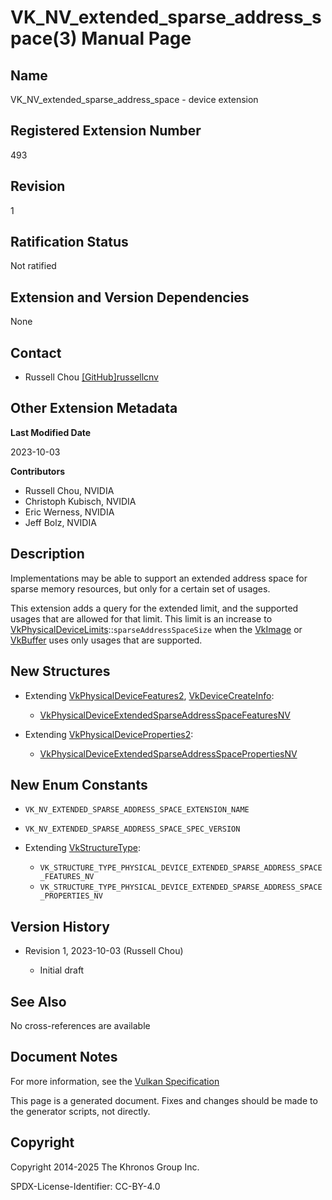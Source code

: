 # VK\_NV\_extended\_sparse\_address\_space(3) Manual Page

## Name

VK\_NV\_extended\_sparse\_address\_space - device extension



## [](#_registered_extension_number)Registered Extension Number

493

## [](#_revision)Revision

1

## [](#_ratification_status)Ratification Status

Not ratified

## [](#_extension_and_version_dependencies)Extension and Version Dependencies

None

## [](#_contact)Contact

- Russell Chou [\[GitHub\]russellcnv](https://github.com/KhronosGroup/Vulkan-Docs/issues/new?body=%5BVK_NV_extended_sparse_address_space%5D%20%40russellcnv%0A%2AHere%20describe%20the%20issue%20or%20question%20you%20have%20about%20the%20VK_NV_extended_sparse_address_space%20extension%2A)

## [](#_other_extension_metadata)Other Extension Metadata

**Last Modified Date**

2023-10-03

**Contributors**

- Russell Chou, NVIDIA
- Christoph Kubisch, NVIDIA
- Eric Werness, NVIDIA
- Jeff Bolz, NVIDIA

## [](#_description)Description

Implementations may be able to support an extended address space for sparse memory resources, but only for a certain set of usages.

This extension adds a query for the extended limit, and the supported usages that are allowed for that limit. This limit is an increase to [VkPhysicalDeviceLimits](https://registry.khronos.org/vulkan/specs/latest/man/html/VkPhysicalDeviceLimits.html)::`sparseAddressSpaceSize` when the [VkImage](https://registry.khronos.org/vulkan/specs/latest/man/html/VkImage.html) or [VkBuffer](https://registry.khronos.org/vulkan/specs/latest/man/html/VkBuffer.html) uses only usages that are supported.

## [](#_new_structures)New Structures

- Extending [VkPhysicalDeviceFeatures2](https://registry.khronos.org/vulkan/specs/latest/man/html/VkPhysicalDeviceFeatures2.html), [VkDeviceCreateInfo](https://registry.khronos.org/vulkan/specs/latest/man/html/VkDeviceCreateInfo.html):
  
  - [VkPhysicalDeviceExtendedSparseAddressSpaceFeaturesNV](https://registry.khronos.org/vulkan/specs/latest/man/html/VkPhysicalDeviceExtendedSparseAddressSpaceFeaturesNV.html)
- Extending [VkPhysicalDeviceProperties2](https://registry.khronos.org/vulkan/specs/latest/man/html/VkPhysicalDeviceProperties2.html):
  
  - [VkPhysicalDeviceExtendedSparseAddressSpacePropertiesNV](https://registry.khronos.org/vulkan/specs/latest/man/html/VkPhysicalDeviceExtendedSparseAddressSpacePropertiesNV.html)

## [](#_new_enum_constants)New Enum Constants

- `VK_NV_EXTENDED_SPARSE_ADDRESS_SPACE_EXTENSION_NAME`
- `VK_NV_EXTENDED_SPARSE_ADDRESS_SPACE_SPEC_VERSION`
- Extending [VkStructureType](https://registry.khronos.org/vulkan/specs/latest/man/html/VkStructureType.html):
  
  - `VK_STRUCTURE_TYPE_PHYSICAL_DEVICE_EXTENDED_SPARSE_ADDRESS_SPACE_FEATURES_NV`
  - `VK_STRUCTURE_TYPE_PHYSICAL_DEVICE_EXTENDED_SPARSE_ADDRESS_SPACE_PROPERTIES_NV`

## [](#_version_history)Version History

- Revision 1, 2023-10-03 (Russell Chou)
  
  - Initial draft

## [](#_see_also)See Also

No cross-references are available

## [](#_document_notes)Document Notes

For more information, see the [Vulkan Specification](https://registry.khronos.org/vulkan/specs/latest/html/vkspec.html#VK_NV_extended_sparse_address_space)

This page is a generated document. Fixes and changes should be made to the generator scripts, not directly.

## [](#_copyright)Copyright

Copyright 2014-2025 The Khronos Group Inc.

SPDX-License-Identifier: CC-BY-4.0